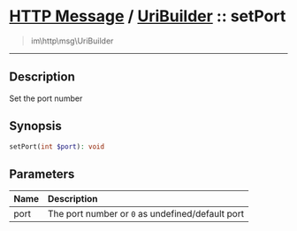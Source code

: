 # [HTTP Message](http.md) / [UriBuilder](http-UriBuilder.md) :: setPort
 > im\http\msg\UriBuilder
____

## Description
Set the port number

## Synopsis
```php
setPort(int $port): void
```

## Parameters
| Name | Description |
| :--- | :---------- |
| port | The port number or `0` as undefined/default port |
